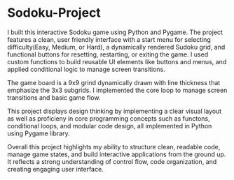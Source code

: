 # Sodoku-Project
I built this interactive Sodoku game using Python and Pygame. The project features a clean, user friendly interface with a start menu for selecting difficulty(Easy, Medium, or Hard), a dynamically rendered Sudoku grid, and functional buttons for resetting, restarting, or exiting the game. I used custom functions to build reusable UI elements like buttons and menus, and applied conditional logic to manage screen transitions. 

The game board is a 9x9 grind dynamically drawn with line thickness that emphasize the 3x3 subgrids. I implemented the core loop to manage screen transitions and basic game flow.

This project displays design thinking by implementing a clear visual layout as well as proficieny in core programming concepts such as functons, conditional loops, and modular code design, all implemented in Python using Pygame library. 

Overall this project highlights my ability to structure clean, readable code, manage game states, and build interactive applications from the ground up. It reflects a strong understanding of control flow, code organization, and creating engaging user interface. 

